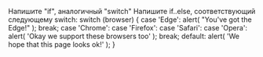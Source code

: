  Напишите "if", аналогичный "switch"
 Напишите if..else, соответствующий следующему switch:
 switch (browser) {
   case 'Edge':
     alert( "You've got the Edge!" );
     break;
   case 'Chrome':
   case 'Firefox':
   case 'Safari':
   case 'Opera':
     alert( 'Okay we support these browsers too' );
     break;
   default:
     alert( 'We hope that this page looks ok!' );
 }
